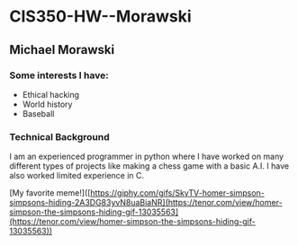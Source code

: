 # CIS350-HW--Morawski
## Michael Morawski

### Some interests I have:
* Ethical hacking
* World history
* Baseball

### Technical Background
I am an experienced programmer in python where I have worked on many different types of projects like making a chess game with a basic A.I. I have also worked limited experience in C.

[My favorite meme!]([https://giphy.com/gifs/SkyTV-homer-simpson-simpsons-hiding-2A3DG83yvN8uaBiaNR](https://tenor.com/view/homer-simpson-the-simpsons-hiding-gif-13035563](https://tenor.com/view/homer-simpson-the-simpsons-hiding-gif-13035563))
